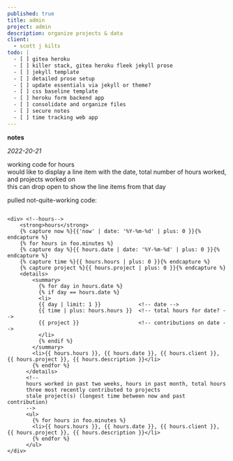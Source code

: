 ```yaml
---
published: true
title: admin
project: admin
description: organize projects & data
client:
  - scott j kilts
todo: |
  - [ ] gitea heroku  
  - [ ] killer stack, gitea heroku fleek jekyll prose  
  - [ ] jekyll template  
  - [ ] detailed prose setup  
  - [ ] update essentials via jekyll or theme?  
  - [ ] css baseline template  
  - [ ] heroku form backend app  
  - [ ] consolidate and organize files  
  - [ ] secure notes  
  - [ ] time tracking web app
---
```

**notes**

*2022-20-21*

working code for hours    
would like to display a line item with the date, total number of hours worked, and projects worked on   
this can drop open to show the line items from that day  
  
pulled not-quite-working code:  

```

<div> <!--hours-->  
	<strong>hours</strong>    
	{% capture now %}{{'now' | date: '%Y-%m-%d' | plus: 0 }}{% endcapture %}
	{% for hours in foo.minutes %}    
	{% capture day %}{{ hours.date | date: '%Y-%m-%d' | plus: 0 }}{% endcapture %}
	{% capture time %}{{ hours.hours | plus: 0 }}{% endcapture %}
	{% capture project %}{{ hours.project | plus: 0 }}{% endcapture %}
	<details>
		<summary>
          {% for day in hours.date %}
          {% if day == hours.date %}
          <li>
          {{ day | limit: 1 }}            <!-- date -->
          {{ time | plus: hours.hours }}  <!-- total hours for date? -->
          {{ project }}                   <!-- contributions on date -->
          </li>
          {% endif %}
        </summary>
        <li>{{ hours.hours }}, {{ hours.date }}, {{ hours.client }}, {{ hours.project }}, {{ hours.description }}</li>
        {% endfor %}
      </details>      
      <!--
      hours worked in past two weeks, hours in past month, total hours
      three most recently contributed to projects
      stale project(s) (longest time between now and past contribution)
      -->
      <ul>
        {% for hours in foo.minutes %}    
        <li>{{ hours.hours }}, {{ hours.date }}, {{ hours.client }}, {{ hours.project }}, {{ hours.description }}</li>
        {% endfor %}   
      </ul>
</div>

```
